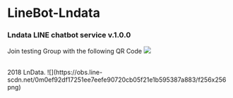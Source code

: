 # LineBot-Lndata
### Lndata LINE chatbot service v.1.0.0

Join testing Group with the following QR Code
![](https://qr-official.line.me/M/BuLpWjN8pY.png)

<br>
2018 LnData. ![](https://obs.line-scdn.net/0m0ef92df17251ee7eefe90720cb05f21e1b595387a883/f256x256png)
